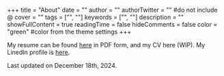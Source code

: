 +++
title = "About"
date = ""
author = ""
authorTwitter = "" #do not include @
cover = ""
tags = ["", ""]
keywords = ["", ""]
description = ""
showFullContent = true
readingTime = false
hideComments = false
color = "green" #color from the theme settings
+++

My resume can be found [here]() in PDF form, and my CV here (WIP). My LinedIn profile is [here](https://www.linkedin.com/in/fglemesre/).

Last updated on December 18th, 2024.
